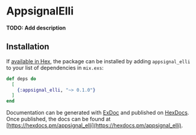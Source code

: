 # AppsignalElli

**TODO: Add description**

## Installation

If [available in Hex](https://hex.pm/docs/publish), the package can be installed
by adding `appsignal_elli` to your list of dependencies in `mix.exs`:

```elixir
def deps do
  [
    {:appsignal_elli, "~> 0.1.0"}
  ]
end
```

Documentation can be generated with [ExDoc](https://github.com/elixir-lang/ex_doc)
and published on [HexDocs](https://hexdocs.pm). Once published, the docs can
be found at [https://hexdocs.pm/appsignal_elli](https://hexdocs.pm/appsignal_elli).

